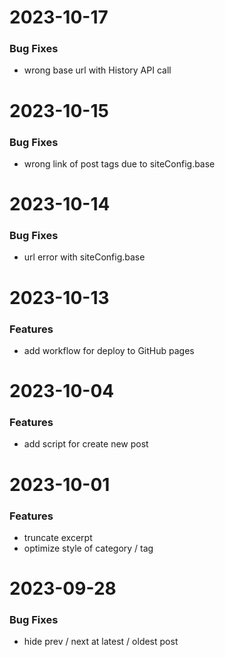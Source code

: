 # 2023-10-17

### Bug Fixes

- wrong base url with History API call

# 2023-10-15

### Bug Fixes

- wrong link of post tags due to siteConfig.base

# 2023-10-14

### Bug Fixes

- url error with siteConfig.base

# 2023-10-13

### Features

- add workflow for deploy to GitHub pages

# 2023-10-04

### Features

- add script for create new post

# 2023-10-01

### Features

- truncate excerpt
- optimize style of category / tag

# 2023-09-28

### Bug Fixes

- hide prev / next at latest / oldest post